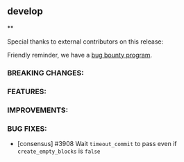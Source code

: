 ## develop

\*\*

Special thanks to external contributors on this release:

Friendly reminder, we have a [bug bounty
program](https://hackerone.com/tendermint).

### BREAKING CHANGES:

### FEATURES:

### IMPROVEMENTS:

### BUG FIXES:

- [consensus] \#3908 Wait `timeout_commit` to pass even if `create_empty_blocks` is `false`
